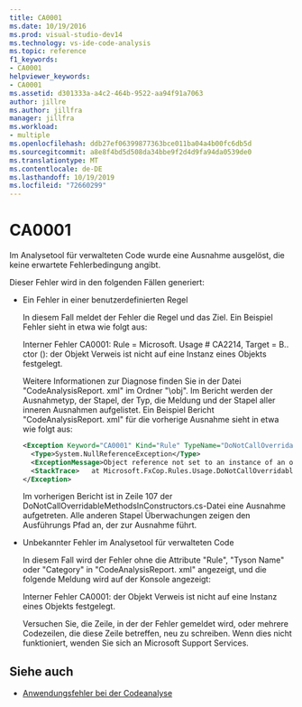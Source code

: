 ```yaml
---
title: CA0001
ms.date: 10/19/2016
ms.prod: visual-studio-dev14
ms.technology: vs-ide-code-analysis
ms.topic: reference
f1_keywords:
- CA0001
helpviewer_keywords:
- CA0001
ms.assetid: d301333a-a4c2-464b-9522-aa94f91a7063
author: jillre
ms.author: jillfra
manager: jillfra
ms.workload:
- multiple
ms.openlocfilehash: ddb27ef06399877363bce011ba04a4b00fc6db5d
ms.sourcegitcommit: a8e8f4bd5d508da34bbe9f2d4d9fa94da0539de0
ms.translationtype: MT
ms.contentlocale: de-DE
ms.lasthandoff: 10/19/2019
ms.locfileid: "72660299"
---
```

# <a name="ca0001"></a>CA0001

Im Analysetool für verwalteten Code wurde eine Ausnahme ausgelöst, die keine erwartete Fehlerbedingung angibt.

Dieser Fehler wird in den folgenden Fällen generiert:

- Ein Fehler in einer benutzerdefinierten Regel

     In diesem Fall meldet der Fehler die Regel und das Ziel. Ein Beispiel Fehler sieht in etwa wie folgt aus:

     Interner Fehler CA0001: Rule = Microsoft. Usage # CA2214, Target = B.. ctor (): der Objekt Verweis ist nicht auf eine Instanz eines Objekts festgelegt.

     Weitere Informationen zur Diagnose finden Sie in der Datei "CodeAnalysisReport. xml" im Ordner "\obj". Im Bericht werden der Ausnahmetyp, der Stapel, der Typ, die Meldung und der Stapel aller inneren Ausnahmen aufgelistet. Ein Beispiel Bericht "CodeAnalysisReport. xml" für die vorherige Ausnahme sieht in etwa wie folgt aus:

     ```xml
     <Exception Keyword="CA0001" Kind="Rule" TypeName="DoNotCallOverridableMethodsInConstructors" Category="Microsoft.Usage" CheckId="CA2214" Target="B..ctor()">
       <Type>System.NullReferenceException</Type>
       <ExceptionMessage>Object reference not set to an instance of an object.</ExceptionMessage>
       <StackTrace>   at Microsoft.FxCop.Rules.Usage.DoNotCallOverridableMethodsInConstructors.CheckCallees(Method method, Boolean isCallVirt) in d:\rules\DoNotCallOverridableMethodsInConstructors.cs:line 107 at Microsoft.FxCop.Rules.Usage.DoNotCallOverridableMethodsInConstructors.CheckCallees(Method method, Boolean isCallVirt) in d:\rules\DoNotCallOverridableMethodsInConstructors.cs:line 128 at Microsoft.FxCop.Rules.Usage.DoNotCallOverridableMethodsInConstructors.Check(Member member) in d:\rules\DoNotCallOverridableMethodsInConstructors.cs:line 58 at Microsoft.FxCop.Engines.Introspection.AnalysisVisitor.CheckMember(Member member, NodeBase target) in d:\Engines\Introspection\AnalysisVisitor.cs:line 743</StackTrace>
     </Exception>
     ```

     Im vorherigen Bericht ist in Zeile 107 der DoNotCallOverridableMethodsInConstructors.cs-Datei eine Ausnahme aufgetreten. Alle anderen Stapel Überwachungen zeigen den Ausführungs Pfad an, der zur Ausnahme führt.

- Unbekannter Fehler im Analysetool für verwalteten Code

     In diesem Fall wird der Fehler ohne die Attribute "Rule", "Tyson Name" oder "Category" in "CodeAnalysisReport. xml" angezeigt, und die folgende Meldung wird auf der Konsole angezeigt:

     Interner Fehler CA0001: der Objekt Verweis ist nicht auf eine Instanz eines Objekts festgelegt.

     Versuchen Sie, die Zeile, in der der Fehler gemeldet wird, oder mehrere Codezeilen, die diese Zeile betreffen, neu zu schreiben. Wenn dies nicht funktioniert, wenden Sie sich an Microsoft Support Services.

## <a name="see-also"></a>Siehe auch

- [Anwendungsfehler bei der Codeanalyse](../code-quality/code-analysis-application-errors.md)
